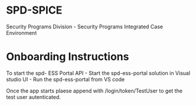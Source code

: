 # SPD-SPICE
Security Programs Division - Security Programs Integrated Case Environment

# Onboarding Instructions

To start the spd- ESS Portal
API - Start the spd-ess-portal solution in Visual studio
UI - Run the spd-ess-portal from VS code

Once the app starts plaese append with /login/token/TestUser to get the test user autenticated.